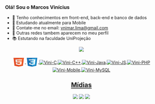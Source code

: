 ### Olá! Sou o Marcos Vinícius

- 🔭 Tenho conhecimentos em front-end, back-end e banco de dados
- 🌱 Estudando atualmente para Mobile
- 💬 Contate-me no email: vnimar.lima@gmail.com
- 💬 Outras redes tambem aparecem no meu perfil
- 📚 Estutando na faculdade UniProjeção

<div align="center">
  <a href="https://github.com/vnimar">
  <img loading="lazy" height="180em" src="https://github-readme-stats.vercel.app/api/top-langs/?username=vnimar&layout=compact&langs_count=7&theme=tokyonight"/>
  <!--<img loading="lazy" height="180em" src="https://github-readme-stats.vercel.app/api?username=vnimar&show_icons=true&theme=tokyonight&include_all_commits=true&count_private=true"/>
</div>-->

<div style="display: inline_block"><br>
  <img align="center" alt="Vini-HTML" height="30" width="40" src="https://raw.githubusercontent.com/devicons/devicon/master/icons/html5/html5-original.svg">
  <img align="center" alt="Vini-CSS" height="30" width="40" src="https://raw.githubusercontent.com/devicons/devicon/master/icons/css3/css3-original.svg">
  <img align="center" alt="Vini-C" height="30" width="40" src="https://cdn.jsdelivr.net/gh/devicons/devicon@latest/icons/c/c-original.svg">
  <img align="center" alt="Vini-C++" height="30" width="40" src="https://cdn.jsdelivr.net/gh/devicons/devicon@latest/icons/cplusplus/cplusplus-original.svg">
  <img align="center" alt="Vini-Java" height="30" width="40" src="https://cdn.jsdelivr.net/gh/devicons/devicon@latest/icons/java/java-original-wordmark.svg">
  <img align="center" alt="Vini-JS" height="30" width="40" src="https://cdn.jsdelivr.net/gh/devicons/devicon@latest/icons/javascript/javascript-original.svg">
  <img align="center" alt="Vini-PHP" height="30" width="40" src="https://cdn.jsdelivr.net/gh/devicons/devicon@latest/icons/php/php-original.svg">
  <img align="center" alt="Vini-Mobile" height="30" width="40" src="https://cdn.jsdelivr.net/gh/devicons/devicon@latest/icons/androidstudio/androidstudio-original.svg" >
  <img align="center" alt="Vini-MySQL" height="30" width="40" src="https://cdn.jsdelivr.net/gh/devicons/devicon/icons/mysql/mysql-original.svg">
</div>
    
### <h2 align="center">Mídias</h2>
    
<div align="center">
  <a href="https://www.linkedin.com/in/marcos-vin%C3%ADcius-de-souza-lima-4270102b9/" target="_blank"><img src="https://img.shields.io/badge/LinkedIn-0077B5?style=for-the-badge&logo=linkedin&logoColor=white" target="blank"></img></a>
  <a href="https://www.instagram.com/marc0s_souza/" target="_blank"><img src="https://img.shields.io/badge/Instagram-E4405F?style=for-the-badge&logo=instagram&logoColor=white" target="blank"></img></a>
  <a href="mailto:vnimar.lima@gmail.com" target="_blank"><img src="https://img.shields.io/badge/Gmail-D14836?style=for-the-badge&logo=gmail&logoColor=white" target="blank"></img></a>
</div>
